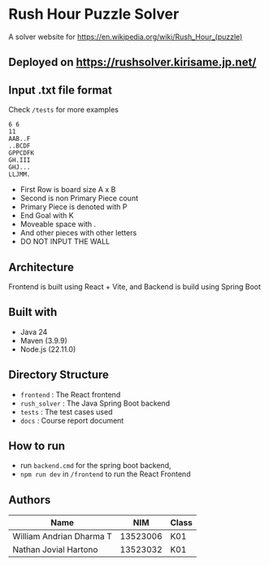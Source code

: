 # Rush Hour Puzzle Solver
A solver website for https://en.wikipedia.org/wiki/Rush_Hour_(puzzle)
## Deployed on https://rushsolver.kirisame.jp.net/
## Input .txt file format
Check ```/tests``` for more examples
```
6 6
11
AAB..F
..BCDF
GPPCDFK
GH.III
GHJ...
LLJMM.
```
- First Row is board size A x B
- Second is non Primary Piece count
- Primary Piece is denoted with P
- End Goal with K
- Moveable space with .
- And other pieces with other letters
- DO NOT INPUT THE WALL
## Architecture
Frontend is built using React + Vite, and Backend is build using Spring Boot
## Built with
- Java 24
- Maven (3.9.9)
- Node.js (22.11.0)
## Directory Structure
- ```frontend``` : The React frontend
- ```rush_solver``` : The Java Spring Boot backend
- ```tests``` : The test cases used
- ```docs``` : Course report document
## How to run
- run ```backend.cmd``` for the spring boot backend,
- ```npm run dev``` in ```/frontend``` to run the React Frontend
## Authors
| Name | NIM | Class |
|------|---|---|
| William Andrian Dharma T | 13523006 | K01 |  
| Nathan Jovial Hartono | 13523032 | K01 |
